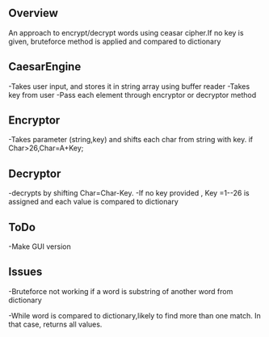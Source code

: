 ## Overview

An approach to encrypt/decrypt words using ceasar cipher.If no key is given, bruteforce method is applied and compared to dictionary

## CaesarEngine
-Takes user input, and stores it in string array using buffer reader
-Takes key from user
-Pass each element through encryptor or decryptor method

## Encryptor
-Takes parameter (string,key) and shifts each char from string with   key. if Char>26,Char=A+Key;

## Decryptor
-decrypts by shifting Char=Char-Key. 
-If no key provided , Key =1--26 is assigned and each value is compared  to dictionary

## ToDo
-Make GUI version

## Issues
-Bruteforce not working if a word is substring  of another word from dictionary

-While word is compared to dictionary,likely to find more than one match. In that case, returns all values.




